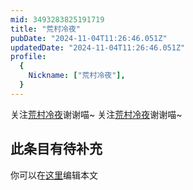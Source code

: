 ```yaml
---
mid: 3493283825191719
title: "荒村冷夜"
pubDate: "2024-11-04T11:26:46.051Z"
updatedDate: "2024-11-04T11:26:46.051Z"
profile:
  {
    Nickname: ["荒村冷夜"],
  }
---
```


关注[荒村冷夜](https://space.bilibili.com/3493283825191719)谢谢喵~ 关注[荒村冷夜](https://space.bilibili.com/3493283825191719)谢谢喵~

## 此条目有待补充
你可以在[这里](https://github.com/Yuhanawa/VTuber.ICU-Content/edit/master/v/荒村冷夜/index.md)编辑本文
